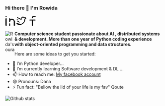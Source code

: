 ### Hi there 👋  I'm Rowida 
<!------>


[![linkedin](https://github.com/HouariZegai/HouariZegai/blob/master/icons/linkedin.png)](https://www.linkedin.com/in/rowida-nagah-30182a135) 
[![twitter](https://github.com/HouariZegai/HouariZegai/blob/master/icons/twitter.png)](https://twitter.com/Rowida60125002) 
[![facebook](https://github.com/HouariZegai/HouariZegai/blob/master/icons/facebook.png)](https://www.facebook.com/rowida.nagah.545/) 

</a>
<a href="https://www.quora.com/profile/Rowida-Nagah">
  <img align="left" alt="Rowida's oura" width="30px" src="https://www.svgrepo.com/show/25177/quora.svg" draggable="false" />
</a>



**Computer science student passionate about AI , distributed systems & development. More than one year of Python coding experience with object-oriented programming and data structures.**
 
 
Here are some ideas to get you started:

- 🔭 I’m Python developer...
- 🌱 I’m currently learning Software development & DL ...
- 📫 How to reach me: [My facebook account](https://www.facebook.com/rowida.nagah.545/)
- 😄 Pronouns: Dana
- ⚡ Fun fact: "Bellow the lid of your life is my fav" Qoute 




![Github stats](https://github-readme-stats.vercel.app/api?username=Rowida46)


